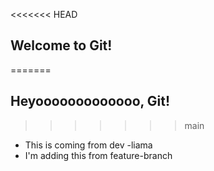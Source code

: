 <<<<<<< HEAD
## Welcome to Git!
=======
## Heyooooooooooooo, Git!

>>>>>>> main

- This is coming from dev -liama
- I'm adding this from feature-branch